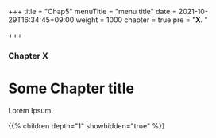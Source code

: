 +++
title = "Chap5"
menuTitle = "menu title"
date = 2021-10-29T16:34:45+09:00
weight = 1000
chapter = true
pre = "<b>X. </b>"

+++

### Chapter X

# Some Chapter title

Lorem Ipsum.

{{% children depth="1" showhidden="true" %}}
